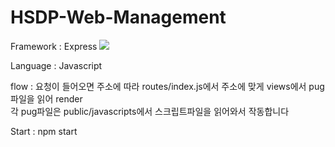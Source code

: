 # HSDP-Web-Management
<p>Framework : Express <img src="https://img.shields.io/badge/Nodejs-6DB33F?style=flat&logo=Nodejs&logoColor=white"/></p>
<p>Language : Javascript</p>
<p>flow : 요청이 들어오면 주소에 따라 routes/index.js에서 주소에 맞게 views에서 pug파일을 읽어 render<br>
각 pug파일은 public/javascripts에서 스크립트파일을 읽어와서 작동합니다
<p>Start : npm start
